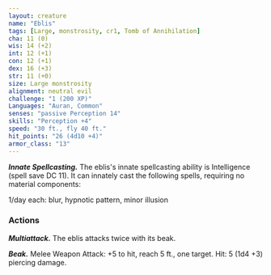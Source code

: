 ```yaml
---
layout: creature
name: "Eblis"
tags: [Large, monstrosity, cr1, Tomb of Annihilation]
cha: 11 (0)
wis: 14 (+2)
int: 12 (+1)
con: 12 (+1)
dex: 16 (+3)
str: 11 (+0)
size: Large monstrosity
alignment: neutral evil
challenge: "1 (200 XP)"
Languages: "Auran, Common"
senses: "passive Perception 14"
skills: "Perception +4"
speed: "30 ft., fly 40 ft."
hit_points: "26 (4d10 +4)"
armor_class: "13"
---
```


***Innate Spellcasting.*** The eblis's innate spellcasting ability is Intelligence (spell save DC 11). It can innately cast the following spells, requiring no material components:

1/day each: blur, hypnotic pattern, minor illusion

### Actions

***Multiattack.*** The eblis attacks twice with its beak.

***Beak.*** Melee Weapon Attack: +5 to hit, reach 5 ft., one target. Hit: 5 (1d4 +3) piercing damage.
